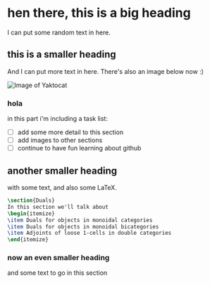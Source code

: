 # hen there, this is a big heading
I can put some random text in here.

## this is a smaller heading
And I can put more text in here. There's also an image below now :)

![Image of Yaktocat](https://octodex.github.com/images/yaktocat.png)

### hola
in this part i'm including a task list:
- [ ] add some more detail to this section
- [ ] add images to other sections
- [ ] continue to have fun learning about github

## another smaller heading
with some text, and also some LaTeX.
```tex
\section{Duals}
In this section we'll talk about
\begin{itemize}
\item Duals for objects in monoidal categories
\item Duals for objects in monoidal bicategories
\item Adjoints of loose 1-cells in double categories
\end{itemize}
```

### now an even smaller heading
and some text to go in this section
